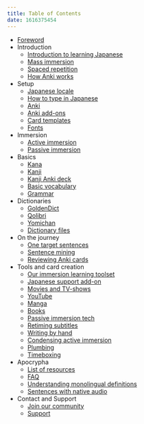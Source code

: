 ```yaml
---
title: Table of Contents
date: 1616375454
---
```


* [Foreword](foreword.html)
* Introduction
	* [Introduction to learning Japanese](introduction-to-learning-japanese.html)
	* [Mass immersion](mass-immersion.html)
	* [Spaced repetition](spaced-repetition.html)
	* [How Anki works](how-anki-works.html)
* Setup
	* [Japanese locale](japanese-locale.html)
	* [How to type in Japanese](how-to-type-in-japanese.html)
	* [Anki](setting-up-anki.html)
	* [Anki add-ons](useful-anki-add-ons-for-japanese.html)
	* [Card templates](discussing-various-card-templates.html)
	* [Fonts](japanese-fonts.html)
* Immersion
	* [Active immersion](active-immersion.html)
	* [Passive immersion](passive-immersion.html)
* Basics
	* [Kana](learning-kana-in-two-days.html)
	* [Kanji](learning-kanji.html)
	* [Kanji Anki deck](jp1k-anki-deck.html)
	* [Basic vocabulary](basic-vocabulary.html)
	* [Grammar](learning-grammar.html)
* Dictionaries
	* [GoldenDict](setting-up-goldendict.html)
	* [Qolibri](setting-up-qolibri.html)
	* [Yomichan](setting-up-yomichan.html)
	* [Dictionary files](yomichan-and-epwing-dictionaries.html)
* On the journey
	* [One target sentences](one-target-sentences.html)
	* [Sentence mining](sentence-mining.html)
	* [Reviewing Anki cards](how-to-review.html)
* Tools and card creation
	* [Our immersion learning toolset](our-immersion-learning-toolset.html)
	* [Japanese support add-on](anki-japanese-support.html)
	* [Movies and TV-shows](mining-from-movies-and-tv-shows.html)
	* [YouTube](immersion-with-youtube.html)
	* [Manga](mining-from-manga.html)
	* [Books](reading-books.html)
	* [Passive immersion tech](passive-listening.html)
	* [Retiming subtitles](retiming-subtitles.html)
	* [Writing by hand](writing-japanese.html)
	* [Condensing active immersion](condensing-active-immersion.html)
	* [Plumbing](plumbing-for-language-learners.html)
	* [Timeboxing](timeboxing.html)
* Apocrypha
	* [List of resources](resources.html)
	* [FAQ](tag_faq.html)
	* [Understanding monolingual definitions](understanding-monolingual-definitions.html)
	* [Sentences with native audio](ankidrone-sentence-pack.html)
* Contact and Support
	* [Join our community](join-our-community.html)
	* [Support](donating-to-tatsumoto.html)
